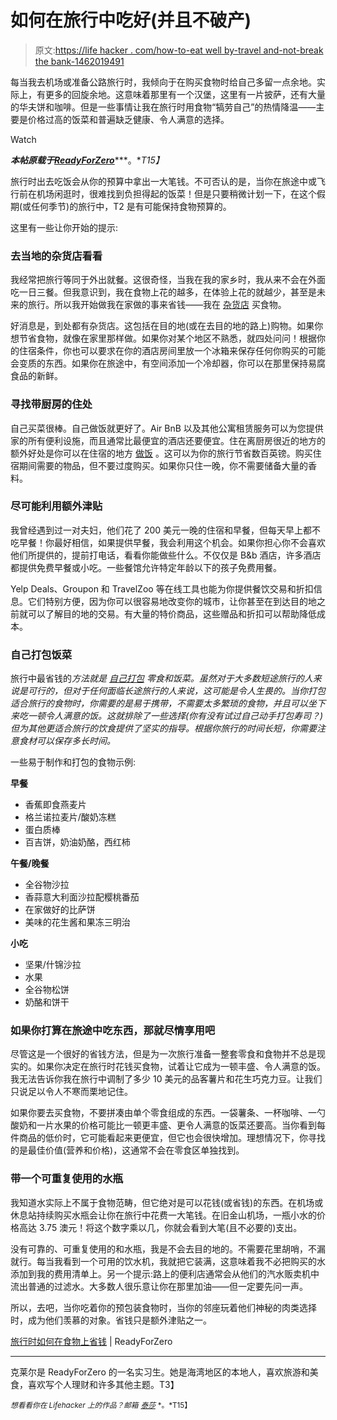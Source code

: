 # 如何在旅行中吃好(并且不破产)

> 原文:[https://life hacker . com/how-to-eat well by-travel and-not-break the bank-1462019491](https://lifehacker.com/how-to-eat-well-while-traveling-and-not-break-the-bank-1462019491)

每当我去机场或准备公路旅行时，我倾向于在购买食物时给自己多留一点余地。实际上，有更多的回旋余地。这意味着那里有一个汉堡，这里有一片披萨，还有大量的华夫饼和咖啡。但是一些事情让我在旅行时用食物“犒劳自己”的热情降温——主要是价格过高的饭菜和普遍缺乏健康、令人满意的选择。

Watch

***本帖原载于***[***ReadyForZero***](http://blog.readyforzero.com/how-to-save-money-on-food-while-traveling/)***。**T15】*

旅行时出去吃饭会从你的预算中拿出一大笔钱。不可否认的是，当你在旅途中或飞行前在机场闲逛时，很难找到负担得起的饭菜！但是只要稍微计划一下，在这个假期(或任何季节)的旅行中，T2 是有可能保持食物预算的。

这里有一些让你开始的提示:

### 去当地的杂货店看看

我经常把旅行等同于外出就餐。这很奇怪，当我在我的家乡时，我从来不会在外面吃一日三餐。但我意识到，我在食物上花的越多，在体验上花的就越少，甚至是未来的旅行。所以我开始做我在家做的事来省钱——我在 [杂货店](https://lifehacker.com/how-to-save-money-on-groceries-and-keep-making-awesome-1442877348) 买食物。

好消息是，到处都有杂货店。这包括在目的地(或在去目的地的路上)购物。如果你想节省食物，就像在家里那样做。如果你对某个地区不熟悉，就四处问问！根据你的住宿条件，你也可以要求在你的酒店房间里放一个冰箱来保存任何你购买的可能会变质的东西。如果你在旅途中，有空间添加一个冷却器，你可以在那里保持易腐食品的新鲜。

### 寻找带厨房的住处

自己买菜很棒。自己做饭就更好了。Air BnB 以及其他公寓租赁服务可以为您提供家的所有便利设施，而且通常比最便宜的酒店还要便宜。住在离厨房很近的地方的额外好处是你可以在住宿的地方 [做饭](https://lifehacker.com/how-to-improve-your-home-cooking-with-the-power-of-scie-511405909) 。这可以为你的旅行节省数百英镑。购买住宿期间需要的物品，但不要过度购买。如果你只住一晚，你不需要储备大量的香料。

### 尽可能利用额外津贴

我曾经遇到过一对夫妇，他们花了 200 美元一晚的住宿和早餐，但每天早上都不吃早餐！你最好相信，如果提供早餐，我会利用这个机会。如果你担心你不会喜欢他们所提供的，提前打电话，看看你能做些什么。不仅仅是 B&b 酒店，许多酒店都提供免费早餐或小吃。一些餐馆允许特定年龄以下的孩子免费用餐。

Yelp Deals、Groupon 和 TravelZoo 等在线工具也能为你提供餐饮交易和折扣信息。它们特别方便，因为你可以很容易地改变你的城市，让你甚至在到达目的地之前就可以了解目的地的交易。有大量的特价商品，这些赠品和折扣可以帮助降低成本。

### 自己打包饭菜

旅行中最省钱的*方法就是 [自己打包](https://lifehacker.com/pack-a-better-tastier-lunch-for-one-by-adding-tons-of-5894429) 零食和饭菜。虽然对于大多数短途旅行的人来说是可行的，但对于任何面临长途旅行的人来说，这可能是令人生畏的。当你打包适合旅行的食物时，你需要的是易于携带，不需要太多繁琐的食物，并且可以坐下来吃一顿令人满意的饭。这就排除了一些选择(你有没有试过自己动手打包寿司？)但为其他更适合旅行的饮食提供了坚实的指导。根据你旅行的时间长短，你需要注意食材可以保存多长时间。*

一些易于制作和打包的食物示例:

**早餐**

*   香蕉即食燕麦片
*   格兰诺拉麦片/酸奶冻糕
*   蛋白质棒
*   百吉饼，奶油奶酪，西红柿

**午餐/晚餐**

*   全谷物沙拉
*   香蒜意大利面沙拉配樱桃番茄
*   在家做好的比萨饼
*   美味的花生酱和果冻三明治

**小吃**

*   坚果/什锦沙拉
*   水果
*   全谷物松饼
*   奶酪和饼干

### 如果你打算在旅途中吃东西，那就尽情享用吧

尽管这是一个很好的省钱方法，但是为一次旅行准备一整套零食和食物并不总是现实的。如果你决定在旅行时花钱买食物，试着让它成为一顿丰盛、令人满意的饭。我无法告诉你我在旅行中调制了多少 10 美元的品客薯片和花生巧克力豆。让我们只说足以令人不寒而栗地记住。

如果你要去买食物，不要拼凑由单个零食组成的东西。一袋薯条、一杯咖啡、一勺酸奶和一片水果的价格可能比一顿更丰盛、更令人满意的饭菜还要高。当你看到每件商品的低价时，它可能看起来更便宜，但它也会很快增加。理想情况下，你寻找的是最佳价值(营养和价格)，这通常不会在零食区单独找到。

### 带一个可重复使用的水瓶

我知道水实际上不属于食物范畴，但它绝对是可以花钱(或省钱)的东西。在机场或休息站持续购买水瓶会让你在旅行中花费一大笔钱。在旧金山机场，一瓶小水的价格高达 3.75 澳元！将这个数字乘以几，你就会看到大笔(且不必要的)支出。

没有可靠的、可重复使用的和水瓶，我是不会去目的地的。不需要花里胡哨，不漏就行。每当我看到一个可用的饮水机，我就把它装满，这意味着我不必把购买的水添加到我的费用清单上。另一个提示:路上的便利店通常会从他们的汽水贩卖机中流出普通的过滤水。大多数人很乐意让你在那里加油——但一定要先问一声。

所以，去吧，当你吃着你的预包装食物时，当你的邻座玩着他们神秘的肉类选择时，成为他们羡慕的对象。省钱只是额外津贴之一。

[旅行时如何在食物上省钱](http://blog.readyforzero.com/how-to-save-money-on-food-while-traveling/) | ReadyForZero

* * *

克莱尔是 ReadyForZero 的一名实习生。她是海湾地区的本地人，喜欢旅游和美食，喜欢写个人理财和许多其他主题。T3】

<small>*想看看你在 Lifehacker 上的作品？邮箱*</small> [<small>*泰莎*</small>](https://mail.google.com/mail/?view=cm&fs=1&tf=1&to=tessa@lifehacker.com) <small>*。*T15】</small>